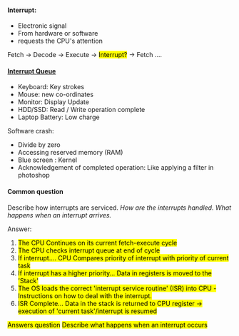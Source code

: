 #### Interrupt:
- Electronic signal
- From hardware or software
- requests the CPU's attention

Fetch $\rightarrow$ Decode $\rightarrow$ Execute $\rightarrow$ <mark class="hltr-blue">Interrupt?</mark> $\rightarrow$ Fetch ….

#### <u>Interrupt Queue</u>
- Keyboard: Key strokes
- Mouse: new co-ordinates
- Monitor: Display Update
- HDD/SSD: Read / Write operation complete
- Laptop Battery: Low charge

Software crash: 
- Divide by zero
- Accessing reserved memory (RAM)
- Blue screen : Kernel
- Acknowledgement of completed operation: Like applying a filter in photoshop

#### Common question
Describe how interrupts are serviced.
_How are the interrupts handled. What happens when an interrupt arrives._

Answer: 
1) <mark class="hltr-red">The CPU Continues on its current fetch-execute cycle</mark>
2) <mark class="hltr-green">The CPU checks interrupt queue at end of cycle</mark>
3) <mark class="hltr-green">If interrupt.... CPU Compares priority of interrupt with priority of current task</mark>
4) <mark class="hltr-green">If interrupt has a higher priority... Data in registers is moved to the 'Stack'</mark>
5) <mark class="hltr-green">The OS loads the correct 'interrupt service routine' (ISR) into CPU - Instructions on how to deal </mark><mark class="hltr-green">with the interrupt.</mark>
6) <mark class="hltr-green">ISR Complete... Data in the stack is returned to CPU register -> execution of 'current task'/interrupt is resumed</mark>

<mark class="hltr-green">Answers question</mark>
<mark class="hltr-red">Describe what happens when an interrupt occurs</mark>



